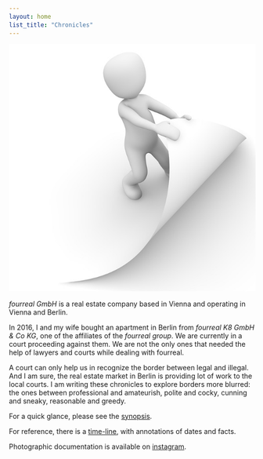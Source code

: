 ```yaml
---
layout: home
list_title: "Chronicles"
---
```


![cover](/assets/covers/browse-1019762_640.jpg)

_fourreal GmbH_ is a real estate company based in Vienna and operating in
Vienna and Berlin.

In 2016, I and my wife bought an apartment in Berlin from _fourreal K8
GmbH & Co KG_, one of the affiliates of the _fourreal group_.  We are
currently in a court proceeding against them.  We are not the only
ones that needed the help of lawyers and courts while dealing with
fourreal.

A court can only help us in recognize the border between legal and
illegal.  And I am sure, the real estate market in Berlin is providing
lot of work to the local courts.  I am writing these chronicles to
explore borders more blurred: the ones between professional and
amateurish, polite and cocky, cunning and sneaky, reasonable and
greedy.

For a quick glance, please see the [synopsis](synopsis).

For reference, there is a [time-line](timeline), with annotations of
dates and facts.

Photographic documentation is available
on [instagram](https://instagram.com/k8_mb).

